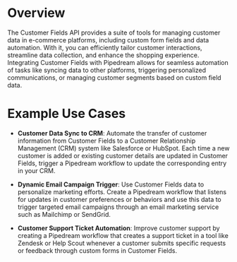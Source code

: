 # Overview

The Customer Fields API provides a suite of tools for managing customer data in e-commerce platforms, including custom form fields and data automation. With it, you can efficiently tailor customer interactions, streamline data collection, and enhance the shopping experience. Integrating Customer Fields with Pipedream allows for seamless automation of tasks like syncing data to other platforms, triggering personalized communications, or managing customer segments based on custom field data.

# Example Use Cases

- **Customer Data Sync to CRM**: Automate the transfer of customer information from Customer Fields to a Customer Relationship Management (CRM) system like Salesforce or HubSpot. Each time a new customer is added or existing customer details are updated in Customer Fields, trigger a Pipedream workflow to update the corresponding entry in your CRM.

- **Dynamic Email Campaign Trigger**: Use Customer Fields data to personalize marketing efforts. Create a Pipedream workflow that listens for updates in customer preferences or behaviors and use this data to trigger targeted email campaigns through an email marketing service such as Mailchimp or SendGrid.

- **Customer Support Ticket Automation**: Improve customer support by creating a Pipedream workflow that creates a support ticket in a tool like Zendesk or Help Scout whenever a customer submits specific requests or feedback through custom forms in Customer Fields.
